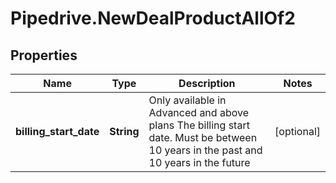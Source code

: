 # Pipedrive.NewDealProductAllOf2

## Properties

Name | Type | Description | Notes
------------ | ------------- | ------------- | -------------
**billing_start_date** | **String** | Only available in Advanced and above plans  The billing start date. Must be between 10 years in the past and 10 years in the future  | [optional] 


